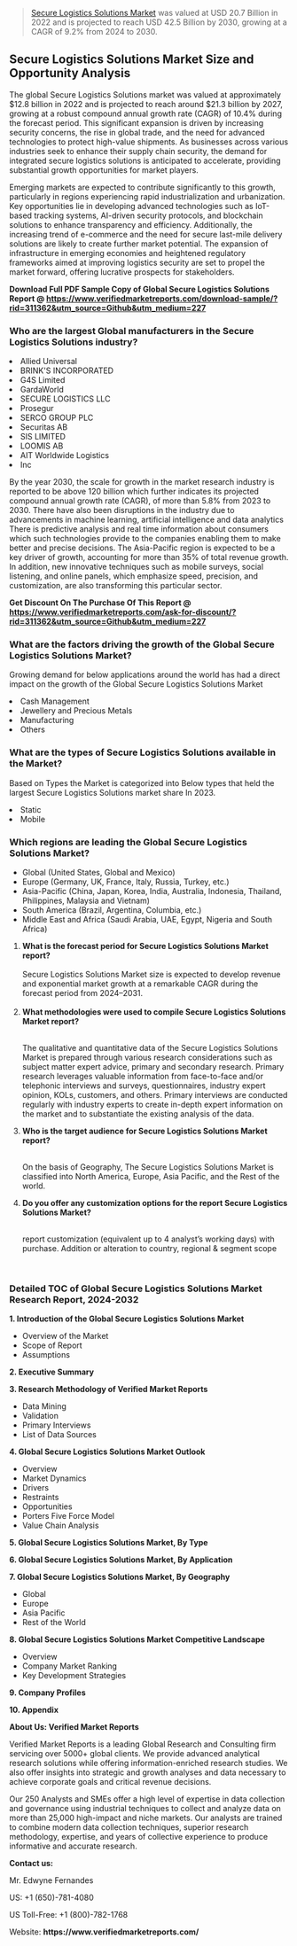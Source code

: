 <blockquote><p><p><a href="https://www.verifiedmarketreports.com/download-sample/?rid=311362&utm_source=Github&utm_medium=227" target="_blank">Secure Logistics Solutions Market</a> was valued at USD 20.7 Billion in 2022 and is projected to reach USD 42.5 Billion by 2030, growing at a CAGR of 9.2% from 2024 to 2030.</p></blockquote><p><h2>Secure Logistics Solutions Market Size and Opportunity Analysis</h2> <p>The global Secure Logistics Solutions market was valued at approximately $12.8 billion in 2022 and is projected to reach around $21.3 billion by 2027, growing at a robust compound annual growth rate (CAGR) of 10.4% during the forecast period. This significant expansion is driven by increasing security concerns, the rise in global trade, and the need for advanced technologies to protect high-value shipments. As businesses across various industries seek to enhance their supply chain security, the demand for integrated secure logistics solutions is anticipated to accelerate, providing substantial growth opportunities for market players.</p> <p>Emerging markets are expected to contribute significantly to this growth, particularly in regions experiencing rapid industrialization and urbanization. Key opportunities lie in developing advanced technologies such as IoT-based tracking systems, AI-driven security protocols, and blockchain solutions to enhance transparency and efficiency. Additionally, the increasing trend of e-commerce and the need for secure last-mile delivery solutions are likely to create further market potential. The expansion of infrastructure in emerging economies and heightened regulatory frameworks aimed at improving logistics security are set to propel the market forward, offering lucrative prospects for stakeholders.</p> </p><p class=""><strong>Download Full PDF Sample Copy of Global Secure Logistics Solutions Report @ <a href="https://www.verifiedmarketreports.com/download-sample/?rid=311362&amp;utm_source=Github&amp;utm_medium=227" target="_blank">https://www.verifiedmarketreports.com/download-sample/?rid=311362&amp;utm_source=Github&amp;utm_medium=227</a></strong></p><h3 id="" class="">Who are the largest Global manufacturers in the Secure Logistics Solutions industry?</h3><p><li>Allied Universal</li><li> BRINK'S INCORPORATED</li><li> G4S Limited</li><li> GardaWorld</li><li> SECURE LOGISTICS LLC</li><li> Prosegur</li><li> SERCO GROUP PLC</li><li> Securitas AB</li><li> SIS LIMITED</li><li> LOOMIS AB</li><li> AIT Worldwide Logistics</li><li> Inc</li></p><div class=""><div class="" dir="" data-message-author-role="" data-message-id="" data-message-model-slug=""><div class=""><div class=""><div class=""><div class="" dir="" data-message-author-role="" data-message-id="" data-message-model-slug=""><div class=""><div class=""><p>By the year 2030, the scale for growth in the market research industry is reported to be above 120 billion which further indicates its projected compound annual growth rate (CAGR), of more than 5.8% from 2023 to 2030. There have also been disruptions in the industry due to advancements in machine learning, artificial intelligence and data analytics There is predictive analysis and real time information about consumers which such technologies provide to the companies enabling them to make better and precise decisions. The Asia-Pacific region is expected to be a key driver of growth, accounting for more than 35% of total revenue growth. In addition, new innovative techniques such as mobile surveys, social listening, and online panels, which emphasize speed, precision, and customization, are also transforming this particular sector.</p><p><strong>Get Discount On The Purchase Of This Report @&nbsp; <a href="https://www.verifiedmarketreports.com/ask-for-discount/?rid=311362&amp;utm_source=Github&amp;utm_medium=227" target="_blank">https://www.verifiedmarketreports.com/ask-for-discount/?rid=311362&amp;utm_source=Github&amp;utm_medium=227</a></strong></p></div></div></div></div></div></div></div></div><h3 id="" class="">What are the factors driving the growth of the Global Secure Logistics Solutions Market?</h3><p id="" class="">Growing demand for below applications around the world has had a direct impact on the growth of the Global Secure Logistics Solutions Market</p><p id="" class=""><li>Cash Management</li><li> Jewellery and Precious Metals</li><li> Manufacturing</li><li> Others</li></p><h3 id="" class="">What are the types of Secure Logistics Solutions available in the Market?</h3><p id="" class="">Based on Types the Market is categorized into Below types that held the largest Secure Logistics Solutions market share In 2023.</p><p id="" class=""><li>Static</li><li> Mobile</li></p><h3 id="" class="">Which regions are leading the Global Secure Logistics Solutions Market?</h3><ul><li>Global (United States, Global and Mexico)</li><li>Europe (Germany, UK, France, Italy, Russia, Turkey, etc.)</li><li>Asia-Pacific (China, Japan, Korea, India, Australia, Indonesia, Thailand, Philippines, Malaysia and Vietnam)</li><li>South America (Brazil, Argentina, Columbia, etc.)</li><li>Middle East and Africa (Saudi Arabia, UAE, Egypt, Nigeria and South Africa)</li></ul><p><ol><li><strong>What is the forecast period for Secure Logistics Solutions Market report?<br /></strong><br /><span data-sheets-root="1" data-sheets-value="{&quot;1&quot;:2,&quot;2&quot;:&quot;XXXX size is expected to develop revenue and exponential market growth at a remarkable CAGR during the forecast period from 2024&ndash;2030.&quot;}" data-sheets-userformat="{&quot;2&quot;:12674,&quot;4&quot;:{&quot;1&quot;:2,&quot;2&quot;:16776960},&quot;10&quot;:2,&quot;11&quot;:0,&quot;15&quot;:&quot;Arial&quot;,&quot;16&quot;:12}">Secure Logistics Solutions Market size is expected to develop revenue and exponential market growth at a remarkable CAGR during the forecast period from 2024&ndash;2031.</span><br /><br /></li><li><strong>What methodologies were used to compile Secure Logistics Solutions Market report?<br /><br /></strong><p>The qualitative and quantitative data of the&nbsp;Secure Logistics Solutions Market is prepared through various research considerations such as subject matter expert advice, primary and secondary research. Primary research leverages valuable information from face-to-face and/or telephonic interviews and surveys, questionnaires, industry expert opinion, KOLs, customers, and others. Primary interviews are conducted regularly with industry experts to create in-depth expert information on the market and to substantiate the existing analysis of the data.&nbsp;</p></li><li><strong>Who is the target audience for Secure Logistics Solutions Market report?<br /><br /></strong><p>On the basis of Geography, The&nbsp;Secure Logistics Solutions Market is classified into North America, Europe, Asia Pacific, and the Rest of the world.</p></li><li><strong>Do you offer any customization options for the report Secure Logistics Solutions Market?<br /><br /></strong><p>report customization (equivalent up to 4 analyst&rsquo;s working days) with purchase. Addition or alteration to country, regional &amp; segment scope</p><p>&nbsp;</p></li></ol></p><h3 id="" class="">Detailed TOC of Global Secure Logistics Solutions Market Research Report, 2024-2032</h3><p id="" class=""><strong>1. Introduction of the Global Secure Logistics Solutions Market</strong></p><ul><li>Overview of the Market</li><li>Scope of Report</li><li>Assumptions</li></ul><p id="" class=""><strong>2. Executive Summary</strong></p><p id="" class=""><strong>3. Research Methodology of&nbsp;Verified Market Reports</strong></p><ul><li>Data Mining</li><li>Validation</li><li>Primary Interviews</li><li>List of Data Sources</li></ul><p id="" class=""><strong>4. Global Secure Logistics Solutions Market Outlook</strong></p><ul><li>Overview</li><li>Market Dynamics</li><li>Drivers</li><li>Restraints</li><li>Opportunities</li><li>Porters Five Force Model</li><li>Value Chain Analysis</li></ul><p id="" class=""><strong>5. Global Secure Logistics Solutions Market, By&nbsp;Type</strong></p><p id="" class=""><strong>6. Global Secure Logistics Solutions Market, By Application</strong></p><p id="" class=""><strong>7. Global Secure Logistics Solutions Market, By Geography</strong></p><ul><li>Global</li><li>Europe</li><li>Asia Pacific</li><li>Rest of the World</li></ul><p id="" class=""><strong>8. Global Secure Logistics Solutions Market Competitive Landscape</strong></p><ul><li>Overview</li><li>Company Market Ranking</li><li>Key Development Strategies</li></ul><p id="" class=""><strong>9. Company Profiles</strong></p><p id="" class=""><strong>10. Appendix</strong></p><p id="" class=""><strong>About Us: Verified Market Reports</strong></p><p id="" class="">Verified Market Reports is a leading Global Research and Consulting firm servicing over 5000+ global clients. We provide advanced analytical research solutions while offering information-enriched research studies. We also offer insights into strategic and growth analyses and data necessary to achieve corporate goals and critical revenue decisions.</p><p id="" class="">Our 250 Analysts and SMEs offer a high level of expertise in data collection and governance using industrial techniques to collect and analyze data on more than 25,000 high-impact and niche markets. Our analysts are trained to combine modern data collection techniques, superior research methodology, expertise, and years of collective experience to produce informative and accurate research.</p><p id="" class=""><strong>Contact us:</strong></p><p id="" class="">Mr. Edwyne Fernandes</p><p id="" class="">US: +1 (650)-781-4080</p><p id="" class="">US Toll-Free: +1 (800)-782-1768</p><p id="" class="">Website: <a target="" data-test-app-aware-link=""><strong>https://www.verifiedmarketreports.com/</strong></a></p>
